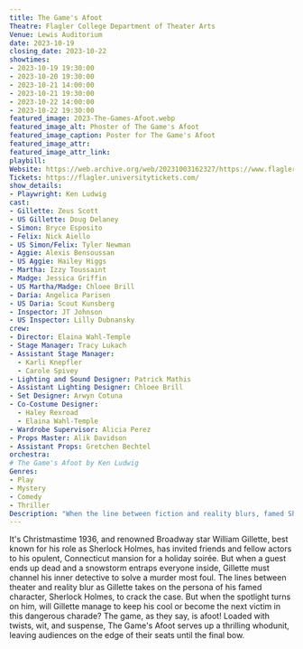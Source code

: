 ```yaml
---
title: The Game's Afoot
Theatre: Flagler College Department of Theater Arts
Venue: Lewis Auditorium
date: 2023-10-19
closing_date: 2023-10-22
showtimes:
- 2023-10-19 19:30:00
- 2023-10-20 19:30:00
- 2023-10-21 14:00:00
- 2023-10-21 19:30:00
- 2023-10-22 14:00:00
- 2023-10-22 19:30:00
featured_image: 2023-The-Games-Afoot.webp
featured_image_alt: Phoster of The Game's Afoot
featured_image_caption: Poster for The Game's Afoot
featured_image_attr: 
featured_image_attr_link: 
playbill:
Website: https://web.archive.org/web/20231003162327/https://www.flagler.edu/information-for/community-members/arts--culture/theatre-productions/
Tickets: https://flagler.universitytickets.com/
show_details: 
- Playwright: Ken Ludwig
cast:
- Gillette: Zeus Scott
- US Gillette: Doug Delaney
- Simon: Bryce Esposito
- Felix: Nick Aiello
- US Simon/Felix: Tyler Newman
- Aggie: Alexis Bensoussan
- US Aggie: Hailey Higgs
- Martha: Izzy Toussaint
- Madge: Jessica Griffin
- US Martha/Madge: Chloee Brill
- Daria: Angelica Parisen
- US Daria: Scout Kunsberg
- Inspector: JT Johnson
- US Inspector: Lilly Dubnansky
crew:
- Director: Elaina Wahl-Temple
- Stage Manager: Tracy Lukach
- Assistant Stage Manager: 
  - Karli Knepfler
  - Carole Spivey
- Lighting and Sound Designer: Patrick Mathis
- Assistant Lighting Designer: Chloee Brill
- Set Designer: Arwyn Cotuna
- Co-Costume Designer: 
  - Haley Rexroad
  - Elaina Wahl-Temple
- Wardrobe Supervisor: Alicia Perez
- Props Master: Alik Davidson
- Assistant Props: Gretchen Bechtel
orchestra:
# The Game's Afoot by Ken Ludwig
Genres:
- Play
- Mystery
- Comedy
- Thriller
Description: "When the line between fiction and reality blurs, famed Sherlock Holmes actor William Gillette finds himself in the role of a lifetime: solving a real murder. Amid a holiday gathering gone awry, it's up to him to unravel the mystery before the curtain falls on them all."
---
```

It's Christmastime 1936, and renowned Broadway star William Gillette, best known for his role as Sherlock Holmes, has invited friends and fellow actors to his opulent, Connecticut mansion for a holiday soirée. But when a guest ends up dead and a snowstorm entraps everyone inside, Gillette must channel his inner detective to solve a murder most foul. The lines between theater and reality blur as Gillette takes on the persona of his famed character, Sherlock Holmes, to crack the case. But when the spotlight turns on him, will Gillette manage to keep his cool or become the next victim in this dangerous charade? The game, as they say, is afoot! Loaded with twists, wit, and suspense, The Game's Afoot serves up a thrilling whodunit, leaving audiences on the edge of their seats until the final bow.